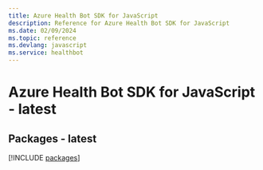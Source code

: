 ```yaml
---
title: Azure Health Bot SDK for JavaScript
description: Reference for Azure Health Bot SDK for JavaScript
ms.date: 02/09/2024
ms.topic: reference
ms.devlang: javascript
ms.service: healthbot
---
```

# Azure Health Bot SDK for JavaScript - latest
## Packages - latest
[!INCLUDE [packages](health-bot-index.md)]